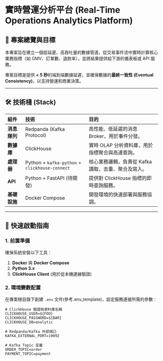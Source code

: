 # 實時營運分析平台 (Real-Time Operations Analytics Platform)

## 🎯 專案總覽與目標
本專案旨在建立一個低延遲、高吞吐量的數據管道，從交易事件流中實時計算核心業務指標（如 GMV、訂單數、退款率），並將結果提供給下游的儀表板或 API 服務。

專案目標是提供 **< 5 秒**的端到端數據延遲，並確保數據的**最終一致性 (Eventual Consistency)**，以支持營運和商業決策。

---

## 🛠️ 技術棧 (Stack)
| 組件 | 技術 | 目的 |
| :--- | :--- | :--- |
| **消息隊列** | Redpanda (Kafka Protocol) | 高性能、低延遲的消息Broker，用於事件分發。 |
| **數據庫** | ClickHouse | 實時 OLAP 分析資料庫，用於指標聚合與高速查詢。 |
| **處理器** | Python + `kafka-python` + `clickhouse-connect` | 核心業務邏輯，負責從 Kafka 讀取、去重、聚合及寫入。 |
| **API** | Python + FastAPI (待開發) | 提供對 ClickHouse 指標的即時查詢服務。 |
| **基礎設施** | Docker Compose | 開發環境的快速部署與服務協調。 |

---

## 🚀 快速啟動指南

### 1. 前置準備
確保系統安裝以下工具：
1.  **Docker** 與 **Docker Compose**
2.  **Python 3.x**
3.  **ClickHouse Client** (用於從本機連線驗證)

### 2. 環境變數配置
在專案根目錄下創建 `.env` 文件(參考.env_template)，設定服務連接所需的參數：

```env
# ClickHouse 驗證與資料庫名稱
CLICKHOUSE_USER=${FOO}
CLICKHOUSE_PASSWORD=${BAR}
CLICKHOUSE_DB=analytic

# Redpanda/Kafka 外部端口
KAFKA_EXTERNAL_PORT=19092

# Kafka Topic 定義
ORDER_TOPIC=order
PAYMENT_TOPIC=payment

